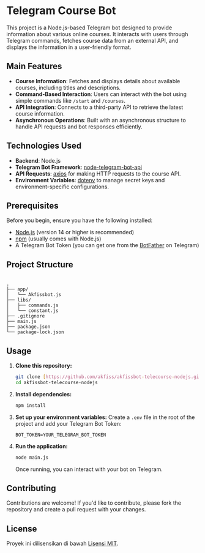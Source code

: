 # Telegram Course Bot

This project is a Node.js-based Telegram bot designed to provide information about various online courses. It interacts with users through Telegram commands, fetches course data from an external API, and displays the information in a user-friendly format.

## Main Features

* **Course Information**: Fetches and displays details about available courses, including titles and descriptions.
* **Command-Based Interaction**: Users can interact with the bot using simple commands like `/start` and `/courses`.
* **API Integration**: Connects to a third-party API to retrieve the latest course information.
* **Asynchronous Operations**: Built with an asynchronous structure to handle API requests and bot responses efficiently.

## Technologies Used

* **Backend**: Node.js
* **Telegram Bot Framework**: [node-telegram-bot-api](https://www.npmjs.com/package/node-telegram-bot-api)
* **API Requests**: [axios](https://www.npmjs.com/package/axios) for making HTTP requests to the course API.
* **Environment Variables**: [dotenv](https://www.npmjs.com/package/dotenv) to manage secret keys and environment-specific configurations.

## Prerequisites

Before you begin, ensure you have the following installed:

* [Node.js](https://nodejs.org/en/) (version 14 or higher is recommended)
* [npm](https://www.npmjs.com/) (usually comes with Node.js)
* A Telegram Bot Token (you can get one from the [BotFather](https://t.me/botfather) on Telegram)

## Project Structure

```

.
├── app/
│   └── Akfissbot.js      
├── libs/
│   ├── commands.js       
│   └── constant.js       
├── .gitignore
├── main.js               
├── package.json
└── package-lock.json

````

## Usage

1.  **Clone this repository:**

    ```bash
    git clone [https://github.com/akfiss/akfissbot-telecourse-nodejs.git](https://github.com/akfiss/akfissbot-telecourse-nodejs.git)
    cd akfissbot-telecourse-nodejs
    ```

2.  **Install dependencies:**

    ```bash
    npm install
    ```

3.  **Set up your environment variables:**
    Create a `.env` file in the root of the project and add your Telegram Bot Token:
    ```
    BOT_TOKEN=YOUR_TELEGRAM_BOT_TOKEN
    ```

4.  **Run the application:**

    ```bash
    node main.js
    ```

    Once running, you can interact with your bot on Telegram.

## Contributing

Contributions are welcome! If you'd like to contribute, please fork the repository and create a pull request with your changes.

## License

Proyek ini dilisensikan di bawah [Lisensi MIT](LICENSE).
